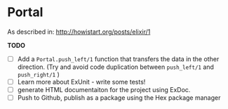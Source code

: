 Portal
======

As described in: http://howistart.org/posts/elixir/1

**TODO**
- [ ] Add a `Portal.push_left/1` function that transfers the data in the other direction.  (Try and avoid code duplication between `push_left/1` and `push_right/1` )
- [ ] Learn more about ExUnit - write some tests! 
- [ ] generate HTML documentaiton for the project using ExDoc.
- [ ] Push to Github, publish as a package using the Hex package manager
